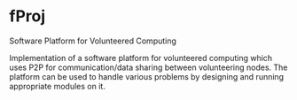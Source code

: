 # fProj
Software Platform for Volunteered Computing

Implementation of a software platform for volunteered computing which uses P2P for communication/data sharing between volunteering nodes.
The platform can be used to handle various problems by designing and running appropriate modules on it.
